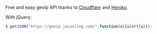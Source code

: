 Free and easy geoip API thanks to [Cloudflare](https://www.cloudflare.com/) and [Heroku](https://www.heroku.com/).

With jQuery:
```javascript
$.getJSON("https://geoip.jasonling.com/",function(a){alert(a)});
```
